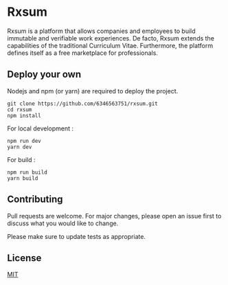 
# Rxsum
Rxsum is a platform that allows companies and employees to build immutable and verifiable work experiences. De facto, Rxsum extends the capabilities of the traditional Curriculum Vitae. Furthermore, the platform defines itself as a free marketplace for professionals.

## Deploy your own


Nodejs and npm (or yarn) are required to deploy the project.
```
git clone https://github.com/6346563751/rxsum.git
cd rxsum
npm install
```
For local development :
```
npm run dev
yarn dev
```
For build :
```
npm run build
yarn build
```

## Contributing
Pull requests are welcome. For major changes, please open an issue first to discuss what you would like to change.

Please make sure to update tests as appropriate.

## License
[MIT](https://choosealicense.com/licenses/mit/)
